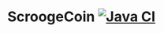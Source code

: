 # ScroogeCoin [![Java CI](https://github.com/AvansInformatica-Marc/ScroogeCoin/workflows/Java%20CI/badge.svg)](https://github.com/AvansInformatica-Marc/ScroogeCoin/actions?query=workflow%3A%22Java+CI%22)

